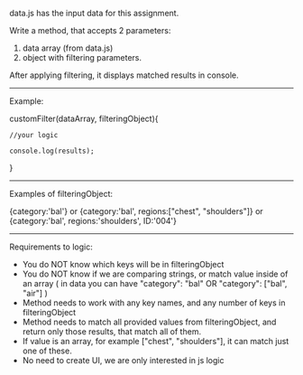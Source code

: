 data.js has the input data for this assignment.

Write a method, that accepts 2 parameters:
1. data array (from data.js)
2. object with filtering parameters.

After applying filtering, it displays matched results in console.

---------------------------------------------------------
Example:

customFilter(dataArray, filteringObject){

    //your logic

    console.log(results);
}

----------------------------------------------------------
Examples of filteringObject:

{category:'bal'}
or
{category:'bal', regions:["chest", "shoulders"]}
or
{category:'bal', regions:'shoulders', ID:'004'}

-----------------------------------------------------------
Requirements to logic:

- You do NOT know which keys will be in filteringObject
- You do NOT know if we are comparing strings, or match value inside of an array ( in data you can have "category": "bal" OR "category": ["bal", "air"] )
- Method needs to work with any key names, and any number of keys in filteringObject
- Method needs to match all provided values from filteringObject, and return only those results, that match all of them.
- If value is an array, for example ["chest", "shoulders"], it can match just one of these.
- No need to create UI, we are only interested in js logic
